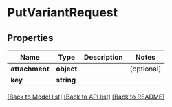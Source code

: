 # PutVariantRequest

## Properties
Name | Type | Description | Notes
------------ | ------------- | ------------- | -------------
**attachment** | **object** |  | [optional] 
**key** | **string** |  | 

[[Back to Model list]](../../README.md#documentation-for-models) [[Back to API list]](../../README.md#documentation-for-api-endpoints) [[Back to README]](../../README.md)

